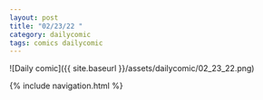 ```yaml
---
layout: post
title: "02/23/22 "
category: dailycomic
tags: comics dailycomic
---
```

![Daily comic]({{ site.baseurl }}/assets/dailycomic/02_23_22.png)

{% include navigation.html %}

